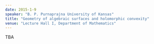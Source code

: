 ```yaml
---
date: 2015-1-9
speaker: "B. P. Purnaprajna University of Kansas"
title: "Geometry of algebraic surfaces and holomorphic convexity"
venue: "Lecture Hall I, Department of Mathematics"
---
```

TBA
